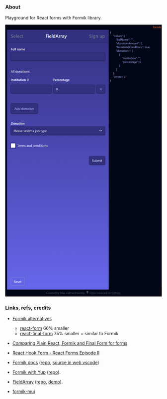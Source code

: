 ### About

Playground for React forms with Formik library.

![](src/assets/previews/2024-01-15_15-00-33.png)

### Links, refs, credits

* [Formik alternatives](https://www.youtube.com/shorts/-CK8qZMsHuw)
    * [react-form](https://github.com/TanStack/form) 66% smaller
    * [react-final-form](https://www.npmjs.com/package/react-final-form) 75% smaller + similar to Formik

* [Comparing Plain React, Formik and Final Form for forms](https://www.youtube.com/watch?v=pM5I2h7qjow)
* [React Hook Form - React Forms Episode II](https://www.youtube.com/watch?v=0nDGeQKLFjo)

* [Formik docs](https://formik.org/docs/overview) ([repo](https://github.com/jaredpalmer/formik), [source in web vscode](https://github.dev/jaredpalmer/formik/blob/master/packages/formik/src/Formik.tsx))
* [Formik with Yup](https://youtu.be/7Ophfq0lEAY?t=377) ([repo](https://github.com/nikitapryymak/formik-tutorial/tree/finished-files)).
* [FieldArray](https://youtu.be/me1kY_uFe5k?t=1902) ([repo](https://github.com/bmvantunes/youtube-2021-jan-field-array-formik/blob/main/src/pages/index.tsx), [demo](https://youtube-2021-jan-field-array-formik.vercel.app/)).
* [formik-mui](https://stackworx.github.io/formik-mui)
